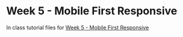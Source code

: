 # Week 5 - Mobile First Responsive

In class tutorial files for [Week 5 - Mobile First Responsive](https://mad9013.github.io/F2021/modules/week5/)
